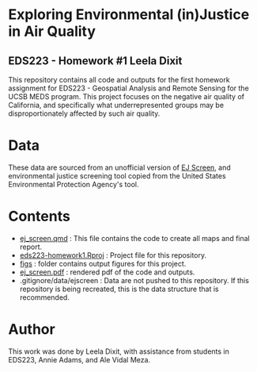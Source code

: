 # Exploring Environmental (in)Justice in Air Quality
## EDS223 - Homework #1 Leela Dixit

This repository contains all code and outputs for the first homework assignment for EDS223 - Geospatial Analysis and Remote Sensing for the UCSB MEDS program. This project focuses on the negative air quality of California, and specifically what underrepresented groups may be disproportionately affected by such air quality. 

# Data
These data are sourced from an unofficial version of [EJ Screen](https://pedp-ejscreen.azurewebsites.net/), and environmental justice screening tool copied from the United States Environmental Protection Agency's tool.

# Contents
- [ej_screen.qmd](https://github.com/lsdixit/eds223-homework1/blob/main/ej_screen.qmd) : This file contains the code to create all maps and final report.
- [eds223-homework1.Rproj](https://github.com/lsdixit/eds223-homework1/blob/main/eds223-homework1.Rproj) : Project file for this repository.
- [figs](https://github.com/lsdixit/eds223-homework1/tree/main/figs) : folder contains output figures for this project.
- [ej_screen.pdf](https://github.com/lsdixit/eds223-homework1/blob/main/ej_screen.pdf) : rendered pdf of the code and outputs.
- .gitignore/data/ejscreen : Data are not pushed to this repository. If this repository is being recreated, this is the data structure that is recommended.

# Author
This work was done by Leela Dixit, with assistance from students in EDS223, Annie Adams, and Ale Vidal Meza. 

